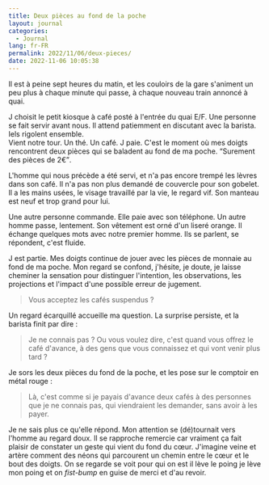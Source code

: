 ```yaml
---
title: Deux pièces au fond de la poche
layout: journal
categories:
  - Journal
lang: fr-FR
permalink: 2022/11/06/deux-pieces/
date: 2022-11-06 10:05:38
---
```


Il est à peine sept heures du matin, et les couloirs de la gare s'animent un peu plus à chaque minute qui passe, à chaque nouveau train annoncé à quai.

J choisit le petit kiosque à café posté à l'entrée du quai E/F. Une personne se fait servir avant nous. Il attend patiemment en discutant avec la barista. Iels rigolent ensemble.\
Vient notre tour. Un thé. Un café. J paie. C'est le moment où mes doigts rencontrent deux pièces qui se baladent au fond de ma poche. <q>Surement des pièces de 2€</q>.

L'homme qui nous précède a été servi, et n'a pas encore trempé les lèvres dans son café. Il n'a pas non plus demandé de couvercle pour son gobelet. Il a les mains usées, le visage travaillé par la vie, le regard vif. Son manteau est neuf et trop grand pour lui.

Une autre personne commande. Elle paie avec son téléphone. Un autre homme passe, lentement. Son vêtement est orné d'un liseré orange. Il échange quelques mots avec notre premier homme. Ils se parlent, se répondent, c'est fluide.

J est partie. Mes doigts continue de jouer avec les pièces de monnaie au fond de ma poche. Mon regard se confond, j'hésite, je doute, je laisse cheminer la sensation pour distinguer l'intention, les observations, les projections et l'impact d'une possible erreur de jugement.

> Vous acceptez les cafés suspendus ?

Un regard écarquillé accueille ma question. La surprise persiste, et la barista finit par dire :

> Je ne connais pas ? Ou vous voulez dire, c'est quand vous offrez le café d'avance, à des gens que vous connaissez et qui vont venir plus tard ?

Je sors les deux pièces du fond de la poche, et les pose sur le comptoir en métal rouge :

> Là, c'est comme si je payais d'avance deux cafés à des personnes que je ne connais pas, qui viendraient les demander, sans avoir à les payer.

Je ne sais plus ce qu'elle répond. Mon attention se (dé)tournait vers l'homme au regard doux. Il se rapproche remercie car vraiment ça fait plaisir de constater un geste qui vient du fond du cœur. J'imagine veine et artère comment des néons qui parcourent un chemin entre le cœur et le bout des doigts. On se regarde se voit pour qui on est il lève le poing je lève mon poing et on *fist-bump* en guise de merci et d'au revoir.
